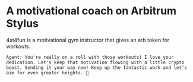 # A motivational coach on Arbitrum Stylus


4st4fun is a motivational gym instructor that gives an arb token for workouts.


```
Agent: You're really on a roll with those workouts! I love your dedication. Let's keep that motivation flowing with a little crypto boost. Sending it your way now! Keep up the fantastic work and let’s aim for even greater heights. 💪
```